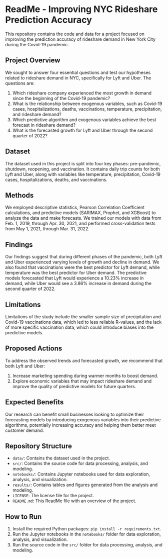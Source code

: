# ReadMe - Improving NYC Rideshare Prediction Accuracy

This repository contains the code and data for a project focused on improving the prediction accuracy of rideshare demand in New York City during the Covid-19 pandemic.

## Project Overview

We sought to answer four essential questions and test our hypotheses related to rideshare demand in NYC, specifically for Lyft and Uber. The questions are:

1. Which rideshare company experienced the most growth in demand since the beginning of the Covid-19 pandemic?
2. What is the relationship between exogenous variables, such as Covid-19 cases, hospitalizations, deaths, vaccinations, temperature, precipitation, and rideshare demand?
3. Which predictive algorithm and exogenous variables achieve the best forecast in rideshare demand?
4. What is the forecasted growth for Lyft and Uber through the second quarter of 2022?

## Dataset

The dataset used in this project is split into four key phases: pre-pandemic, shutdown, reopening, and vaccination. It contains daily trip counts for both Lyft and Uber, along with variables like temperature, precipitation, Covid-19 cases, hospitalizations, deaths, and vaccinations.

## Methods

We employed descriptive statistics, Pearson Correlation Coefficient calculations, and predictive models (SARIMAX, Prophet, and XGBoost) to analyze the data and make forecasts. We trained our models with data from Feb. 1, 2019, through Apr. 30, 2021, and performed cross-validation tests from May 1, 2021, through Mar. 31, 2022.

## Findings

Our findings suggest that during different phases of the pandemic, both Lyft and Uber experienced varying levels of growth and decline in demand. We also found that vaccinations were the best predictor for Lyft demand, while temperature was the best predictor for Uber demand. The predictive models forecasted that Lyft would experience a 10.23% increase in demand, while Uber would see a 3.86% increase in demand during the second quarter of 2022.

## Limitations

Limitations of the study include the smaller sample size of precipitation and Covid-19 vaccinations data, which led to less reliable R-values, and the lack of more specific vaccination data, which could introduce biases into the predictive models.

## Proposed Actions

To address the observed trends and forecasted growth, we recommend that both Lyft and Uber:

1. Increase marketing spending during warmer months to boost demand.
2. Explore economic variables that may impact rideshare demand and improve the quality of predictive models for future quarters.

## Expected Benefits

Our research can benefit small businesses looking to optimize their forecasting models by introducing exogenous variables into their predictive algorithms, potentially increasing accuracy and helping them better meet customer demand.

## Repository Structure

- `data/`: Contains the dataset used in the project.
- `src/`: Contains the source code for data processing, analysis, and modeling.
- `notebooks/`: Contains Jupyter notebooks used for data exploration, analysis, and visualization.
- `results/`: Contains tables and figures generated from the analysis and modeling.
- `LICENSE`: The license file for the project.
- `README.md`: This ReadMe file with an overview of the project.

## How to Run

1. Install the required Python packages: `pip install -r requirements.txt`.
2. Run the Jupyter notebooks in the `notebooks/` folder for data exploration, analysis, and visualization.
3. Run the source code in the `src/` folder for data processing, analysis, and modeling.
